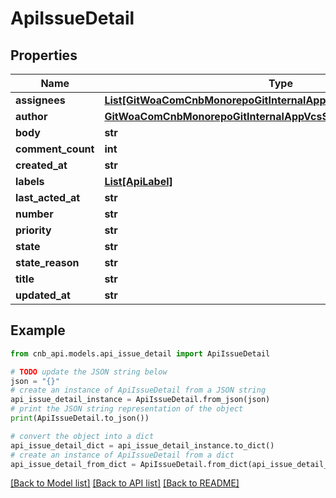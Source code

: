 # ApiIssueDetail


## Properties

Name | Type | Description | Notes
------------ | ------------- | ------------- | -------------
**assignees** | [**List[GitWoaComCnbMonorepoGitInternalAppVcsServiceBffApiUserInfo]**](GitWoaComCnbMonorepoGitInternalAppVcsServiceBffApiUserInfo.md) |  | [optional] 
**author** | [**GitWoaComCnbMonorepoGitInternalAppVcsServiceBffApiUserInfo**](GitWoaComCnbMonorepoGitInternalAppVcsServiceBffApiUserInfo.md) |  | [optional] 
**body** | **str** |  | [optional] 
**comment_count** | **int** |  | [optional] 
**created_at** | **str** |  | [optional] 
**labels** | [**List[ApiLabel]**](ApiLabel.md) |  | [optional] 
**last_acted_at** | **str** |  | [optional] 
**number** | **str** |  | [optional] 
**priority** | **str** |  | [optional] 
**state** | **str** |  | [optional] 
**state_reason** | **str** |  | [optional] 
**title** | **str** |  | [optional] 
**updated_at** | **str** |  | [optional] 

## Example

```python
from cnb_api.models.api_issue_detail import ApiIssueDetail

# TODO update the JSON string below
json = "{}"
# create an instance of ApiIssueDetail from a JSON string
api_issue_detail_instance = ApiIssueDetail.from_json(json)
# print the JSON string representation of the object
print(ApiIssueDetail.to_json())

# convert the object into a dict
api_issue_detail_dict = api_issue_detail_instance.to_dict()
# create an instance of ApiIssueDetail from a dict
api_issue_detail_from_dict = ApiIssueDetail.from_dict(api_issue_detail_dict)
```
[[Back to Model list]](../README.md#documentation-for-models) [[Back to API list]](../README.md#documentation-for-api-endpoints) [[Back to README]](../README.md)


